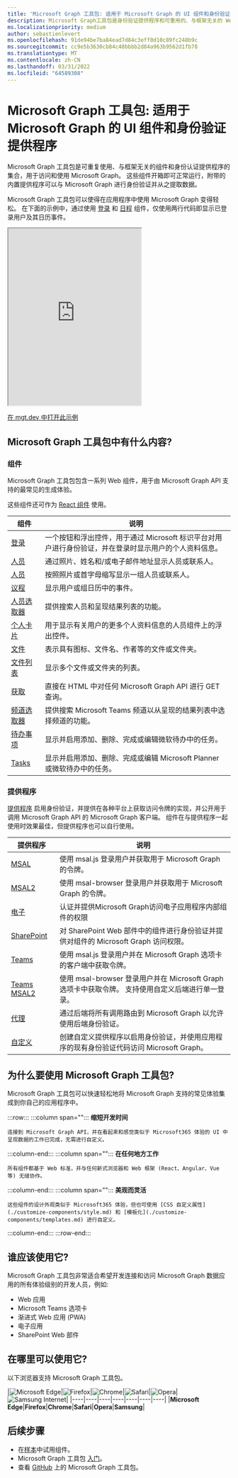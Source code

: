 ```yaml
---
title: 'Microsoft Graph 工具包: 适用于 Microsoft Graph 的 UI 组件和身份验证提供程序'
description: Microsoft Graph工具包是身份验证提供程序和可重用的、与框架无关的 Web 组件的集合，用于访问和使用 Microsoft Graph。
ms.localizationpriority: medium
author: sebastienlevert
ms.openlocfilehash: 91de94be7ba84ead7d84c3eff0d10c89fc248b9c
ms.sourcegitcommit: cc9e5b3630cb84c48bbbb2d84a963b9562d1fb78
ms.translationtype: MT
ms.contentlocale: zh-CN
ms.lasthandoff: 03/31/2022
ms.locfileid: "64589308"
---
```

# <a name="microsoft-graph-toolkit-ui-components-and-authentication-providers-for-microsoft-graph"></a>Microsoft Graph 工具包: 适用于 Microsoft Graph 的 UI 组件和身份验证提供程序 

Microsoft Graph 工具包是可重复使用、与框架无关的组件和身份认证提供程序的集合，用于访问和使用 Microsoft Graph。 这些组件开箱即可正常运行，附带的内置提供程序可以与 Microsoft Graph 进行身份验证并从之提取数据。

Microsoft Graph 工具包可以使得在应用程序中使用 Microsoft Graph 变得轻松。 在下面的示例中，通过使用 [登录](./components/login.md) 和 [日程](./components/agenda.md) 组件，仅使用两行代码即显示已登录用户及其日历事件。

<iframe src="https://mgt.dev/iframe.html?id=samples-general--login-to-show-agenda&source=docs&source=docs" height="400"></iframe>

[在 mgt.dev 中打开此示例](https://mgt.dev/?path=/story/samples-general--login-to-show-agenda&source=docs)

## <a name="whats-in-the-microsoft-graph-toolkit"></a>Microsoft Graph 工具包中有什么内容?

### <a name="components"></a>组件

Microsoft Graph 工具包包含一系列 Web 组件，用于由 Microsoft Graph API 支持的最常见的生成体验。 

这些组件还可作为 [React 组件](./get-started/mgt-react.md) 使用。

|组件|说明|
|---------|-----------|
|[登录](./components/login.md)|一个按钮和浮出控件，用于通过 Microsoft 标识平台对用户进行身份验证，并在登录时显示用户的个人资料信息。|
|[人员](./components/person.md)|通过照片、姓名和/或电子邮件地址显示人员或联系人。|
|[人员](./components/people.md)|按照照片或首字母缩写显示一组人员或联系人。|
|[议程](./components/agenda.md)|显示用户或组日历中的事件。|
|[人员选取器](./components/people-picker.md)|提供搜索人员和呈现结果列表的功能。|
|[个人卡片](./components/person-card.md)|用于显示有关用户的更多个人资料信息的人员组件上的浮出控件。|
|[文件](./components/file.md)|表示具有图标、文件名、作者等的文件或文件夹。|
|[文件列表](./components/file-list.md)|显示多个文件或文件夹的列表。|
|[获取](./components/get.md)|直接在 HTML 中对任何 Microsoft Graph API 进行 GET 查询。|
|[频道选取器](./components/teams-channel-picker.md)|提供搜索 Microsoft Teams 频道以从呈现的结果列表中选择频道的功能。|
|[待办事项](./components/todo.md)|显示并启用添加、删除、完成或编辑微软待办中的任务。|
|[Tasks](./components/tasks.md)|显示并启用添加、删除、完成或编辑 Microsoft Planner 或微软待办中的任务。|

### <a name="providers"></a>提供程序

[提供程序](/providers/providers.md) 启用身份验证，并提供在各种平台上获取访问令牌的实现，并公开用于调用 Microsoft Graph API 的 Microsoft Graph 客户端。 组件在与提供程序一起使用时效果最佳，但提供程序也可以自行使用。

|提供程序|说明|
|---------|-----------|
|[MSAL](./providers/msal.md)|使用 msal.js 登录用户并获取用于 Microsoft Graph 的令牌。|
|[MSAL2](./providers/msal2.md)| 使用 msal-browser 登录用户并获取用于 Microsoft Graph 的令牌。|
|[电子](./providers/electron.md)|认证并提供Microsoft Graph访问电子应用程序内部组件的权限|
|[SharePoint](./providers/sharepoint.md)|对 SharePoint Web 部件中的组件进行身份验证并提供对组件的 Microsoft Graph 访问权限。|
|[Teams](./providers/teams.md)|使用 msal.js 登录用户并在 Microsoft Graph 选项卡的客户端中获取令牌。|
|[Teams MSAL2](./providers/teams-msal2.md)|使用 msal-browser 登录用户并在 Microsoft Graph 选项卡中获取令牌。 支持使用自定义后端进行单一登录。 |
|[代理](./providers/proxy.md)|通过后端将所有调用路由到 Microsoft Graph 以允许使用后端身份验证。|
|[自定义](./providers/custom.md)|创建自定义提供程序以启用身份验证，并使用应用程序的现有身份验证代码访问 Microsoft Graph。|

## <a name="why-use-the-microsoft-graph-toolkit"></a>为什么要使用 Microsoft Graph 工具包?

Microsoft Graph 工具包可以快速轻松地将 Microsoft Graph 支持的常见体验集成到你自己的应用程序中。

:::row:::
   :::column span="":::
    **缩短开发时间**

    连接到 Microsoft Graph API，并在看起来和感觉类似于 Microsoft365 体验的 UI 中呈现数据的工作已完成，无需进行自定义。
  :::column-end:::
  :::column span="":::
    **在任何地方工作**

    所有组件都基于 Web 标准，并与任何新式浏览器和 Web 框架 (React、Angular、Vue 等) 无缝协作。 
  :::column-end:::
  :::column span="":::
    **美观而灵活**

    这些组件的设计外观类似于 Microsoft365 体验，但也可使用 [CSS 自定义属性](./customize-components/style.md) 和 [模板化](./customize-components/templates.md) 进行自定义。
  :::column-end:::
:::row-end:::

## <a name="who-should-use-it"></a>谁应该使用它?

Microsoft Graph 工具包非常适合希望开发连接和访问 Microsoft Graph 数据应用的所有体验级别的开发人员，例如:
- Web 应用
- Microsoft Teams 选项卡
- 渐进式 Web 应用 (PWA)
- 电子应用
- SharePoint Web 部件

## <a name="where-can-i-use-it"></a>在哪里可以使用它?

以下浏览器支持 Microsoft Graph 工具包。

|![Microsoft Edge](images/edgeIcon.png)|![Firefox](images/firefoxIcon.png)|![Chrome](images/chromeIcon.png)|![Safari](images/safariIcon.png)|![Opera](images/operaIcon.png)|![Samsung Internet](images/samsungInternetIcon.png)|
|----|----|----|----|----|----|----|
|**Microsoft Edge**|**Firefox**|**Chrome**|**Safari**|**Opera**|**Samsung**|

## <a name="next-steps"></a>后续步骤

- 在[样本](https://mgt.dev)中试用组件。
- Microsoft Graph 工具包 [入门](./get-started/overview.md)。
- 查看 [GitHub](https://aka.ms/mgt) 上的 Microsoft Graph 工具包。
